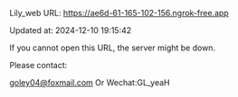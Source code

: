 Lily_web URL: https://ae6d-61-165-102-156.ngrok-free.app

Updated at: 2024-12-10 19:15:42

If you cannot open this URL, the server might be down.

Please contact: 

goley04@foxmail.com Or Wechat:GL_yeaH
